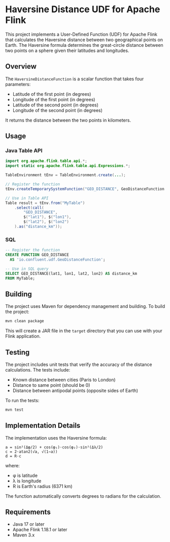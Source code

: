 # Haversine Distance UDF for Apache Flink

This project implements a User-Defined Function (UDF) for Apache Flink that calculates the Haversine distance between two geographical points on Earth. The Haversine formula determines the great-circle distance between two points on a sphere given their latitudes and longitudes.

## Overview

The `HaversineDistanceFunction` is a scalar function that takes four parameters:
- Latitude of the first point (in degrees)
- Longitude of the first point (in degrees)
- Latitude of the second point (in degrees)
- Longitude of the second point (in degrees)

It returns the distance between the two points in kilometers.

## Usage

### Java Table API

```java
import org.apache.flink.table.api.*;
import static org.apache.flink.table.api.Expressions.*;

TableEnvironment tEnv = TableEnvironment.create(...);

// Register the function
tEnv.createTemporarySystemFunction("GEO_DISTANCE", GeoDistanceFunction.class);

// Use in Table API
Table result = tEnv.from("MyTable")
    .select(call(
        "GEO_DISTANCE",
        $("lat1"), $("lon1"),
        $("lat2"), $("lon2")
    ).as("distance_km"));
```

### SQL

```sql
-- Register the function
CREATE FUNCTION GEO_DISTANCE 
  AS 'io.confluent.udf.GeoDistanceFunction';

-- Use in SQL query
SELECT GEO_DISTANCE(lat1, lon1, lat2, lon2) AS distance_km
FROM MyTable;
```

## Building

The project uses Maven for dependency management and building. To build the project:

```bash
mvn clean package
```

This will create a JAR file in the `target` directory that you can use with your Flink application.

## Testing

The project includes unit tests that verify the accuracy of the distance calculations. The tests include:
- Known distance between cities (Paris to London)
- Distance to same point (should be 0)
- Distance between antipodal points (opposite sides of Earth)

To run the tests:

```bash
mvn test
```

## Implementation Details

The implementation uses the Haversine formula:

```
a = sin²(Δφ/2) + cos(φ₁)⋅cos(φ₂)⋅sin²(Δλ/2)
c = 2⋅atan2(√a, √(1−a))
d = R⋅c
```

where:
- φ is latitude
- λ is longitude
- R is Earth's radius (6371 km)

The function automatically converts degrees to radians for the calculation.

## Requirements

- Java 17 or later
- Apache Flink 1.18.1 or later
- Maven 3.x
